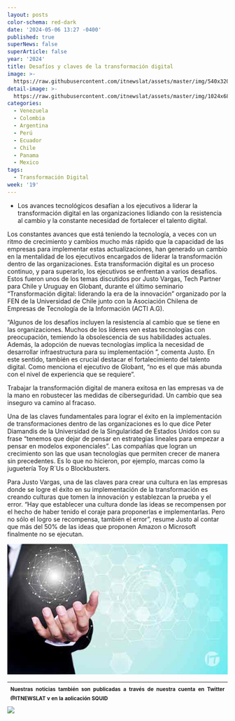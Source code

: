 ```yaml
---
layout: posts
color-schema: red-dark
date: '2024-05-06 13:27 -0400'
published: true
superNews: false
superArticle: false
year: '2024'
title: Desafíos y claves de la transformación digital
image: >-
  https://raw.githubusercontent.com/itnewslat/assets/master/img/540x320/TransformacionDigital-p.jpg
detail-image: >-
  https://raw.githubusercontent.com/itnewslat/assets/master/img/1024x680/TransformacionDigital-g.jpg
categories:
  - Venezuela
  - Colombia
  - Argentina
  - Perú
  - Ecuador
  - Chile
  - Panama
  - Mexico
tags:
  - Transformación Digital
week: '19'
---
```

- Los avances tecnológicos desafían a los ejecutivos a liderar la transformación digital en las organizaciones lidiando con la resistencia al cambio y la constante necesidad de fortalecer el talento digital.

Los constantes avances que está teniendo la tecnología, a veces con un ritmo de crecimiento y cambios mucho más rápido que la capacidad de las empresas para implementar estas actualizaciones, han generado un cambio en la mentalidad de los ejecutivos encargados de liderar la transformación dentro de las organizaciones. Esta transformación digital es un proceso continuo, y para superarlo, los ejecutivos se enfrentan a varios desafíos. Estos fueron unos de los temas discutidos por Justo Vargas, Tech Partner para Chile y Uruguay en Globant, durante el último seminario “Transformación digital: liderando la era de la innovación” organizado por la FEN de la Universidad de Chile junto con la Asociación Chilena de Empresas de Tecnología de la Información (ACTI A.G).

“Algunos de los desafíos incluyen la resistencia al cambio que se tiene en las organizaciones. Muchos de los líderes ven estas tecnologías con preocupación, temiendo la obsolescencia de sus habilidades actuales. Además, la adopción de nuevas tecnologías implica la necesidad de desarrollar infraestructura para su implementación ”, comenta Justo. En este sentido, también es crucial destacar el fortalecimiento del talento digital. Como menciona el ejecutivo de Globant, “no es el que más abunda con el nivel de experiencia que se requiere”.

Trabajar la transformación digital de manera exitosa en las empresas va de la mano en robustecer las medidas de ciberseguridad. Un cambio que sea inseguro va camino al fracaso.

Una de las claves fundamentales para lograr el éxito en la implementación de transformaciones dentro de las organizaciones es lo que dice Peter Diamandis de la Universidad de la Singularidad de Estados Unidos con su frase “tenemos que dejar de pensar en estrategias lineales para empezar a pensar en modelos exponenciales”. Las compañías que logran un crecimiento son las que usan tecnologías que permiten crecer de manera sin precedentes. Es lo que no hicieron, por ejemplo, marcas como la juguetería Toy R´Us o Blockbusters.

Para Justo Vargas, una de las claves para crear una cultura en las empresas donde se logre el éxito en su implementación de la transformación es creando culturas que tomen la innovación y establezcan la prueba y el error. “Hay que establecer una cultura donde las ideas se recompensen por el hecho de haber tenido el coraje para proponerlas e implementarlas. Pero no sólo el logro se recompensa, también el error”, resume Justo al contar que más del 50% de las ideas que proponen Amazon o Microsoft finalmente no se ejecutan.

![](https://raw.githubusercontent.com/itnewslat/assets/master/img/540x320/TransformacionDigital-p.jpg)

<table style="height: 42px;" width="569">
<tbody>
<tr>
<td style="text-align: justify;"><sub><strong>Nuestras noticias también son publicadas a través de nuestra cuenta en Twitter <a href="https://twitter.com/itnewslat?lang=es">@ITNEWSLAT</a> y en la aplicación <a href="https://squidapp.co/en/">SQUID</a></strong></sub></td>
</tr>
</tbody>
</table>

<img src="https://tracker.metricool.com/c3po.jpg?hash=56f88a41e39ab42c063cc51676587a04"/>
